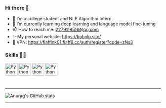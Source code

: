 ### Hi there 👋

<!--
**phbst/phbst** is a ✨ _special_ ✨ repository because its `README.md` (this file) appears on your GitHub profile.

Here are some ideas to get you started:
-->

- 🔭 I’m a college student and NLP Algorithm Intern
- 🌱 I’m currently learning deep learning and language model fine-tuning
- 📫 How to reach me: 2279118516@qq.com
- ✨ My personal website: https://bobnlp.site/
- 👋 VPN: https://flafflnk01.flaff9.cc/auth/register?code=zNs3

### Skills 👨‍💻
<!--<img align="left" alt="GitHub" width="24px" src="https://cdn.jsdelivr.net/npm/simple-icons@latest/icons/github.svg" />-->
<div style="padding-bottom: 50px;">
  <img align="left" alt="Python" width="40px" src="https://img.icons8.com/color/48/000000/python.png"/>
  <img align="left" alt="Python" width="40px" src="https://img.icons8.com/?size=160&id=eETV3RNHVrWA&format=png"/>
  <img align="left" alt="Python" width="40px" src="https://img.icons8.com/?size=96&id=UFXRpPFebwa2&format=png"/>
  <img align="left" alt="Python" width="40px" src="https://img.icons8.com/?size=160&id=qGm5NPoTt8SR&format=png"/>

</div>

<br>
<hr>

![Anurag's GitHub stats](https://github-readme-stats.vercel.app/api?username=phbst&show_icons=true&theme=gruvbox)


---
